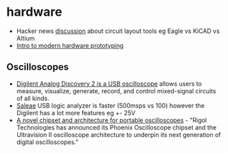 # hardware
* Hacker news [discussion](https://news.ycombinator.com/item?id=12079824) about circuit layout tools eg Eagle vs KiCAD vs Altium
* [Intro to modern hardware prototyping](http://obogason.com/modern_hardware_prototyping/)

## Oscilloscopes
* [Digilent Analog Discovery 2 is a USB oscilloscope](http://store.digilentinc.com/analog-discovery-2-100msps-usb-oscilloscope-logic-analyzer-and-variable-power-supply/) allows users to measure, visualize, generate, record, and control mixed-signal circuits of all kinds.
* [Saleae](https://www.saleae.com) USB logic analyzer is faster (500msps vs 100) however the Digilent has a lot more features eg +- 25V
* [A novel chipset and architecture for portable oscilloscopes](http://www.eedesignnewseurope.com/news/novel-chipset-and-architecture-portable-oscilloscopes-0) - "Rigol Technologies has announced its Phoenix Oscilloscope chipset and the Ultravision II oscilloscope architecture to underpin its next generation of digital oscilloscopes."


